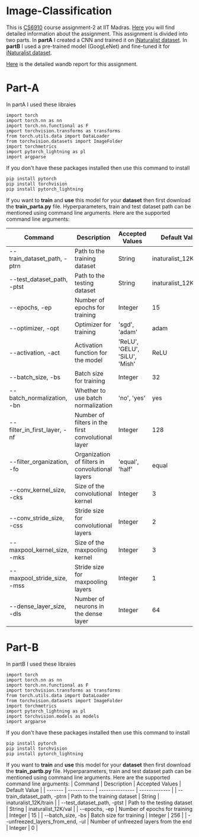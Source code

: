 # Image-Classification
This is [CS6910](http://www.cse.iitm.ac.in/~miteshk/CS6910.html) course assignment-2 at IIT Madras. [Here](https://wandb.ai/cs6910_2024_mk/A1/reports/CS6910-Assignment-2--Vmlldzo3MjcwNzM1) you will find detailed information about the assignment. This assignment is divided into two parts. In **partA** I created a CNN and trained it on [iNaturalist dataset](https://storage.googleapis.com/wandb_datasets/nature_12K.zip). In **partB** I used a pre-trained model (GoogLeNet) and fine-tuned it for [iNaturalist dataset](https://storage.googleapis.com/wandb_datasets/nature_12K.zip).

[Here](https://wandb.ai/cs23m056/CS23M056_DL_Assignment_2/reports/CS6910-Assignment-2--Vmlldzo3NDQ2OTM0) is the detailed wandb report for this assignment.

# Part-A
In partA I used these libraies
```
import torch
import torch.nn as nn
import torch.nn.functional as F
import torchvision.transforms as transforms
from torch.utils.data import DataLoader
from torchvision.datasets import ImageFolder
import torchmetrics
import pytorch_lightning as pl
import argparse
```

If you don't have these packages installed then use this command to install 
```
pip install pytorch
pip install torchvision
pip install pytorch_lightning
```

If you want to **train** and **use** this model for your **dataset** then first download the **train_parta.py** file. Hyperparameters, train and test dataset path can be mentioned using command line arguments. Here are the supported command line arguments:

| Command | Description | Accepted Values | Default Value |
| ------- | ----------- | --------------- | ------------- |
| --train_dataset_path, -ptrn | Path to the training dataset | String | inaturalist_12K/train |
| --test_dataset_path, -ptst | Path to the testing dataset | String | inaturalist_12K/val |
| --epochs, -ep | Number of epochs for training | Integer | 15 |
| --optimizer, -opt | Optimizer for training | 'sgd', 'adam' | adam |
| --activation, -act | Activation function for the model | 'ReLU', 'GELU', 'SiLU', 'Mish' | ReLU |
| --batch_size, -bs | Batch size for training | Integer | 32 |
| --batch_normalization, -bn | Whether to use batch normalization | 'no', 'yes' | yes |
| --filter_in_first_layer, -nf | Number of filters in the first convolutional layer | Integer | 128 |
| --filter_organization, -fo | Organization of filters in convolutional layers | 'equal', 'half' | equal |
| --conv_kernel_size, -cks | Size of the convolutional kernel | Integer | 3 |
| --conv_stride_size, -css | Stride size for convolutional layers | Integer | 2 |
| --maxpool_kernel_size, -mks | Size of the maxpooling kernel | Integer | 3 |
| --maxpool_stride_size, -mss | Stride size for maxpooling layers | Integer | 1 |
| --dense_layer_size, -dls | Number of neurons in the dense layer | Integer | 64 |

# Part-B
In partB I used these libraies
```
import torch
import torch.nn as nn
import torch.nn.functional as F
import torchvision.transforms as transforms
from torch.utils.data import DataLoader
from torchvision.datasets import ImageFolder
import torchmetrics
import pytorch_lightning as pl
import torchvision.models as models
import argparse
```
If you don't have these packages installed then use this command to install 
```
pip install pytorch
pip install torchvision
pip install pytorch_lightning
```
If you want to **train** and **use** this model for your **dataset** then first download the **train_partb.py** file. Hyperparameters, train and test dataset path can be mentioned using command line arguments. Here are the supported command line arguments:
| Command | Description | Accepted Values | Default Value |
| ------- | ----------- | --------------- | ------------- |
| --train_dataset_path, -ptrn | Path to the training dataset | String | inaturalist_12K/train |
| --test_dataset_path, -ptst | Path to the testing dataset | String | inaturalist_12K/val |
| --epochs, -ep | Number of epochs for training | Integer | 15 |
| --batch_size, -bs | Batch size for training | Integer | 256 |
| --unfreezed_layers_from_end, -ul | Number of unfreezed layers from the end | Integer | 0 |
